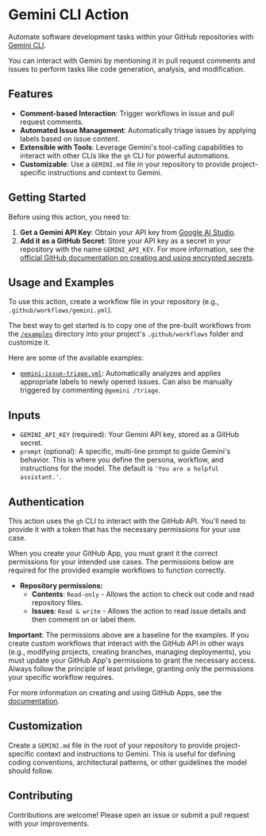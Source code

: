 # Gemini CLI Action

Automate software development tasks within your GitHub repositories with [Gemini CLI](https://github.com/google-gemini/gemini-cli). 

You can interact with Gemini by mentioning it in pull request comments and issues to perform tasks like code generation, analysis, and modification.

## Features

- **Comment-based Interaction**: Trigger workflows in issue and pull request comments.
- **Automated Issue Management**: Automatically triage issues by applying labels based on issue content.
- **Extensible with Tools**: Leverage Gemini's tool-calling capabilities to interact with other CLIs like the `gh` CLI for powerful automations.
- **Customizable**: Use a `GEMINI.md` file in your repository to provide project-specific instructions and context to Gemini.

## Getting Started

Before using this action, you need to:

1.  **Get a Gemini API Key**: Obtain your API key from [Google AI Studio](https://aistudio.google.com/apikey).
2.  **Add it as a GitHub Secret**: Store your API key as a secret in your repository with the name `GEMINI_API_KEY`. For more information, see the [official GitHub documentation on creating and using encrypted secrets](https://docs.github.com/en/actions/security-guides/using-secrets-in-github-actions).

## Usage and Examples

To use this action, create a workflow file in your repository (e.g., `.github/workflows/gemini.yml`). 

The best way to get started is to copy one of the pre-built workflows from the [`/examples`](./examples) directory into your project's `.github/workflows` folder and customize it.

Here are some of the available examples:

- [`gemini-issue-triage.yml`](./examples/gemini-issue-triage.yml): Automatically analyzes and applies appropriate labels to newly opened issues. Can also be manually triggered by commenting `@gemini /triage`.

## Inputs

- `GEMINI_API_KEY` (required): Your Gemini API key, stored as a GitHub secret.
- `prompt` (optional): A specific, multi-line prompt to guide Gemini's behavior. This is where you define the persona, workflow, and instructions for the model. The default is `'You are a helpful assistant.'`.

## Authentication

This action uses the `gh` CLI to interact with the GitHub API. You'll need to provide it with a token that has the necessary permissions for your use case.

When you create your GitHub App, you must grant it the correct permissions for your intended use cases. The permissions below are required for the provided example workflows to function correctly.

- **Repository permissions:**
  - **Contents**: `Read-only` - Allows the action to check out code and read repository files.
  - **Issues**: `Read & write` - Allows the action to read issue details and then comment on or label them.

**Important**: The permissions above are a baseline for the examples. If you create custom workflows that interact with the GitHub API in other ways (e.g., modifying projects, creating branches, managing deployments), you must update your GitHub App's permissions to grant the necessary access. Always follow the principle of least privilege, granting only the permissions your specific workflow requires.

For more information on creating and using GitHub Apps, see the [documentation](https://docs.github.com/en/developers/apps).

## Customization

Create a `GEMINI.md` file in the root of your repository to provide project-specific context and instructions to Gemini. This is useful for defining coding conventions, architectural patterns, or other guidelines the model should follow.

## Contributing

Contributions are welcome! Please open an issue or submit a pull request with your improvements.
